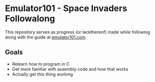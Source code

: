 # Emulator101 - Space Invaders Followalong
This repository serves as progress (or lackthereof) made while following along with the guide at [emulator101.com](http://www.emulator101.com).

## Goals
* Relearn how to program in C
* Get more familiar with assembly code and how that works
* Actually get this thing working